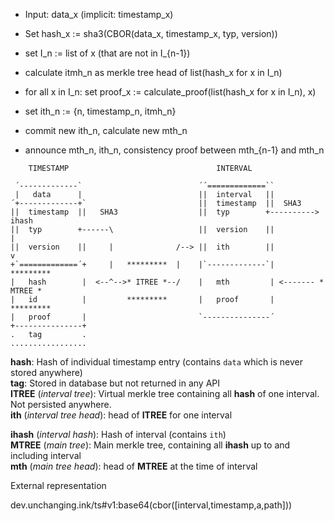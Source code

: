  * Input: data_x  (implicit: timestamp_x)
 * Set hash_x := sha3(CBOR(data_x, timestamp_x, typ, version))


 * set I_n := list of x  (that are not in I_{n-1})
 * calculate itmh_n as merkle tree head of list(hash_x for x in I_n)
 * for all x in I_n: set proof_x := calculate_proof(list(hash_x for x in I_n), x)


* set ith_n := {n, timestamp_n, itmh_n}
* commit new ith_n, calculate new mth_n
* announce mth_n, ith_n, consistency proof between mth_{n-1} and mth_n

````
    TIMESTAMP                                 INTERVAL

 ´-------------`                          ´´=============``
 |   data      |                          ||  interval   ||
´+-------------+`                         ||  timestamp  ||  SHA3  
||  timestamp  ||   SHA3                  ||  typ        +----------> ihash
||  typ        +------\                   ||  version    ||             |
||  version    ||     |              /--> ||  ith        ||             v
+`=============´+     |   *********  |    |`-------------`|          *********
|   hash        |  <--^-->* ITREE *--/    |   mth         | <------- * MTREE *
|   id          |         *********       |   proof       |          *********
|   proof       |                         `---------------´
+---------------+
.   tag         .
.................
````

**hash**: Hash of individual timestamp entry (contains `data` which is never stored anywhere)<br>
**tag**: Stored in database but not returned in any API<br>
**ITREE** (*interval tree*): Virtual merkle tree containing all **hash** of one interval. Not persisted anywhere.<br>
**ith** (*interval tree head*): head of **ITREE** for one interval

**ihash** (*interval hash*): Hash of interval (contains `ith`)<br>
**MTREE** (*main tree*): Main merkle tree, containing all **ihash** up to and including interval<br>
**mth** (*main tree head*): head of **MTREE** at the time of interval

External representation

dev.unchanging.ink/ts#v1:base64(cbor([interval,timestamp,a,path]))
